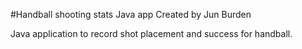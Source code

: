 #Handball shooting stats Java app
Created by Jun Burden

Java application to record shot placement and success for handball.
